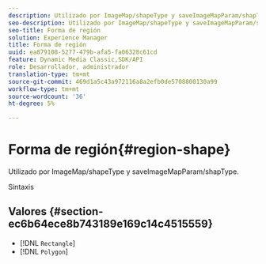 ```yaml
---
description: Utilizado por ImageMap/shapeType y saveImageMapParam/shapType.
seo-description: Utilizado por ImageMap/shapeType y saveImageMapParam/shapType.
seo-title: Forma de región
solution: Experience Manager
title: Forma de región
uuid: ea879108-5277-479b-afa5-fa06328c61cd
feature: Dynamic Media Classic,SDK/API
role: Desarrollador, administrador
translation-type: tm+mt
source-git-commit: 469d1a5c43a972116a8a2efb0de5708800130a99
workflow-type: tm+mt
source-wordcount: '36'
ht-degree: 5%

---
```



# Forma de región{#region-shape}

Utilizado por ImageMap/shapeType y saveImageMapParam/shapType.

Sintaxis

## Valores {#section-ec6b64ece8b743189e169c14c4515559}

* [!DNL `Rectangle`]
* [!DNL `Polygon`]

